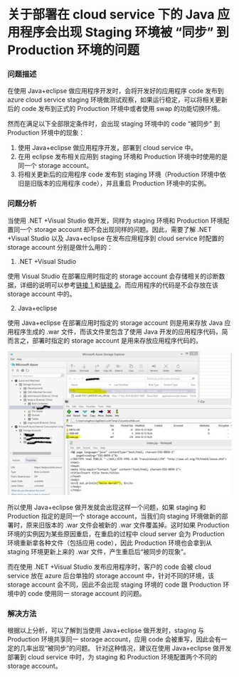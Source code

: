 # 关于部署在 cloud service 下的 Java 应用程序会出现 Staging 环境被 “同步” 到 Production 环境的问题 #

### 问题描述 ###

在使用 Java+eclipse 做应用程序开发时，会将开发好的应用程序 code 发布到 azure cloud service staging 环境做测试观察，如果运行稳定，可以将相关更新后的 code 发布到正式的 Production 环境中或者使用 swap 的功能切换环境。

然而在满足以下全部限定条件时，会出现 staging 环境中的 code “被同步” 到 Production 环境中的现象：

1. 使用 Java+eclipse 做应用程序开发，部署到 cloud service 中。
2. 在用 eclipse 发布相关应用到 staging 环境和 Production 环境中时使用的是同一个 storage account。
3. 将相关更新后的应用程序 code 发布到 staging 环境（Production 环境中依旧是旧版本的应用程序 code），并且重启 Production 环境中的实例。

### 问题分析 ###

当使用 .NET +Visual Studio 做开发，同样为 staging 环境和 Production 环境配置同一个 storage account 却不会出现同样的问题。因此，需要了解 .NET +Visual Studio 以及 Java+eclipse 在发布应用程序到 cloud service 时配置的 storage account 分别是做什么用的：

1. .NET +Visual Studio

 使用 Visual Studio 在部署应用时指定的 storage account 会存储相关的诊断数据，详细的说明可以参考[链接 1 ](https://azure.microsoft.com/en-us/documentation/articles/cloud-services-dotnet-diagnostics-storage/)和[链接 2](https://azure.microsoft.com/en-us/documentation/articles/cloud-services-dotnet-diagnostics/)。而应用程序的代码是不会存放在该 storage account 中的。 

2. Java+eclipse

 使用 Java+eclipse 在部署应用时指定的 storage account 则是用来存放 Java 应用程序生成的 .war 文件，而该文件里包含了使用 Java 开发的应用程序代码，简而言之，部署时指定的 storage account 是用来存放应用程序代码的。
 
 ![storage-account](./media/aog-cloud-service-java-deploy-environment-error/storage-account.jpg)
 
所以使用 Java+eclipse 做开发就会出现这样一个问题，如果 staging 和 Production 指定的是同一个 storage account，当我们向 staging 环境做新的部署时，原来旧版本的 .war 文件会被新的 .war 文件覆盖掉。这时如果 Production 环境的实例因为某些原因重启，在重启的过程中 cloud server 会为 Production 环境重新拿各种文件（包括应用 code），因此 Production 环境也会拿到从 staging 环境更新上来的 .war 文件，产生重启后“被同步的现象”。

而在使用 .NET +Visual Studio 发布应用程序时，客户的 code 会被 cloud service 放在 azure 后台单独的 storage account 中，针对不同的环境，该 storage account 会不同，因此不会出现 staging 环境的 code 跟 Production 环境中的 code 使用同一 storage account 的问题。

### 解决方法 ###

根据以上分析，可以了解到当使用 Java+eclipse 做开发时，staging 与 Production 环境共享同一 storage account，应用 code 会被重写，因此会有一定的几率出现“被同步”的问题。
针对这种情况，建议在使用 Java+eclipse 做开发部署到 cloud service 中时，为 staging 和 Production 环境配置两个不同的 storage account。

